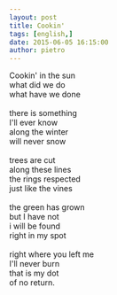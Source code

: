 ```yaml
---
layout: post
title: Cookin'
tags: [english,]
date: 2015-06-05 16:15:00
author: pietro
---
```

Cookin' in the sun<br/>what did we do<br/>what have we done<br/><br/>there is something<br/>I'll ever know<br/>along the winter<br/>will never snow<br/><br/>trees are cut<br/>along these lines<br/>the rings respected<br/>just like the vines<br/><br/>the green has grown<br/>but I have not<br/>i will be found<br/>right in my spot<br/><br/>right where you left me<br/>I'll never burn<br/>that is my dot<br/>of no return.
